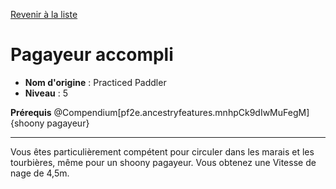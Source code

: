 [Revenir à la liste](..)

# Pagayeur accompli

 * **Nom d'origine** : Practiced Paddler
 * **Niveau** : 5


<p><span id="ctl00_MainContent_DetailedOutput"><strong>Prérequis</strong> @Compendium[pf2e.ancestryfeatures.mnhpCk9dIwMuFegM]{shoony pagayeur}<br></span></p>
<hr>
<p>Vous êtes particulièrement compétent pour circuler dans les marais et les tourbières, même pour un shoony pagayeur. Vous obtenez une Vitesse de nage de 4,5m.&nbsp;</p>